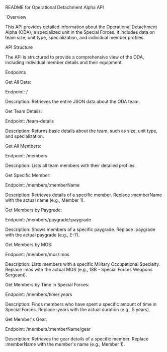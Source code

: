 README for Operational Detachment Alpha API

`Overview

This API provides detailed information about the Operational Detachment Alpha (ODA), a specialized unit in the Special Forces. It includes data on team size, unit type, specialization, and individual member profiles.

API Structure

The API is structured to provide a comprehensive view of the ODA, including individual member details and their equipment.

Endpoints

Get All Data:

Endpoint: /

Description: Retrieves the entire JSON data about the ODA team.

Get Team Details:

Endpoint: /team-details

Description: Returns basic details about the team, such as size, unit type, and specialization.

Get All Members:

Endpoint: /members

Description: Lists all team members with their detailed profiles.

Get Specific Member:

Endpoint: /members/:memberName

Description: Retrieves details of a specific member. Replace :memberName with the actual name (e.g., Member 1).

Get Members by Paygrade:

Endpoint: /members/paygrade/:paygrade

Description: Shows members of a specific paygrade. Replace :paygrade with the actual paygrade (e.g., E-7).

Get Members by MOS:

Endpoint: /members/mos/:mos

Description: Lists members with a specific Military Occupational Specialty. Replace :mos with the actual MOS (e.g., 18B - Special Forces Weapons Sergeant).

Get Members by Time in Special Forces:

Endpoint: /members/time/:years

Description: Finds members who have spent a specific amount of time in Special Forces. Replace :years with the actual duration (e.g., 5 years).

Get Member's Gear:

Endpoint: /members/:memberName/gear

Description: Retrieves the gear details of a specific member. Replace :memberName with the member's name (e.g., Member 1).
